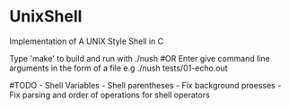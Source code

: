 # UnixShell
Implementation of A UNIX Style Shell in C

Type 'make' to build and run with ./nush
#OR
Enter give command line arguments in the form of a file	
	e.g ./nush tests/01-echo.out

#TODO
	- Shell Variables
	- Shell parentheses
	- Fix background proesses
	- Fix parsing and order of operations for shell operators
